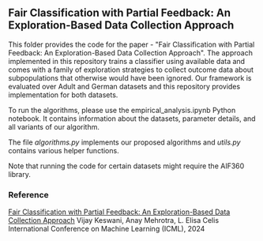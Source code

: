 ## Fair Classification with Partial Feedback: An Exploration-Based Data Collection Approach

This folder provides the code for the paper - "Fair Classification with Partial Feedback: An Exploration-Based Data Collection Approach". 
The approach implemented in this repository trains a classifier using available data and comes with a family of exploration strategies to collect outcome data about subpopulations that otherwise would have been ignored. Our framework is evaluated over Adult and German datasets and this repository provides implementation for both datasets.

To run the algorithms, please use the empirical_analysis.ipynb Python notebook. It contains information about the datasets, parameter details, and all variants of our algorithm.

The file *algorithms.py* implements our proposed algorithms and *utils.py* contains various helper functions.

Note that running the code for certain datasets might require the AIF360 library.

### Reference

[Fair Classification with Partial Feedback: An Exploration-Based Data Collection Approach](https://arxiv.org/abs/2402.11338)
Vijay Keswani, Anay Mehrotra, L. Elisa Celis
International Conference on Machine Learning (ICML), 2024
